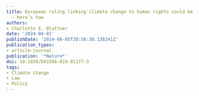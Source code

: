 ```yaml
---
title: European ruling linking climate change to human rights could be a game changer
  — here’s how
authors:
- Charlotte E. Blattner
date: '2024-04-01'
publishDate: '2024-06-05T20:56:30.138241Z'
publication_types:
- article-journal
publication: '*Nature*'
doi: 10.1038/D41586-024-01177-3
tags:
- Climate change
- Law
- Policy
---
```

